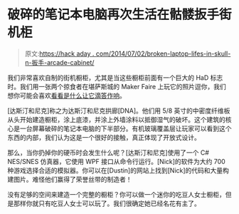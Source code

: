 # 破碎的笔记本电脑再次生活在骷髅扳手街机柜

> 原文:[https://hack aday . com/2014/07/02/broken-laptop-lifes-in-skull-n-扳手-arcade-cabinet/](https://hackaday.com/2014/07/02/broken-laptop-lives-again-in-skull-n-wrenches-arcade-cabinet/)

我们非常喜欢自制的街机橱柜，尤其是当这些橱柜前面有一个巨大的 HaD 标志时。我们用一张两个掠食者在堪萨斯城的 Maker Faire 上玩它的照片逗你，我们想你可能会喜欢[看看是什么让它滴答作响](http://dustinevans.net/dna_arcade.php)。

[达斯汀和尼克]称之为达斯汀和尼克拱廊[DNA]。他们用 5/8 英寸的中密度纤维板从头开始建造橱柜，涂上底漆，并涂上外墙涂料以抵御湿气的破坏。这个建筑的核心是一台屏幕破碎的笔记本电脑的下半部分。有机玻璃覆盖层让玩家可以看到这个东西的内部，我们认为这是一个很好的接触，真正体现了开放式设计。

那么，当你扔掉你的硬币时会发生什么呢？[达斯汀和尼克]使用了一个 C# NES/SNES 仿真器，它使用 WPF 接口从命令行运行。[Nick]的软件为大约 700 种游戏选择合适的模拟器。你可以在[Dustin]的网站上找到[Nick]的代码和大量构建图片。难怪他们赢得了荣誉丝带的制造者！

没有足够的空间来建造一个完整的橱柜？你可以做一个迷你的吃豆人女士橱柜，但是那样你就只有吃豆人女士可以玩了。我们很确定她已经名花有主了。